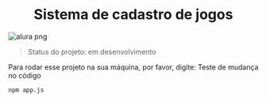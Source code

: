 <h1 align = "center" >Sistema de cadastro de jogos </h1>

![alura png](https://user-images.githubusercontent.com/117459443/221611761-a60c73f8-6b02-4081-a336-e8d8184d2cf1.jpg)

> Status do projeto: em desenvolvimento

Para rodar esse projeto na sua máquina, por favor, digite:
Teste de mudança no código

``````
npm app.js
``````
